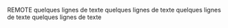 REMOTE
quelques lignes de texte
quelques lignes de texte
quelques lignes de texte
quelques lignes de texte
